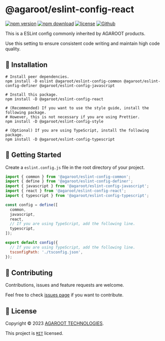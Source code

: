 # @agaroot/eslint-config-react

[![npm version](https://badge.fury.io/js/@agaroot%2Feslint-config-react.svg)](https://www.npmjs.com/package/@agaroot/eslint-config-react)
[![npm download](https://img.shields.io/npm/dm/@agaroot/eslint-config-react.svg)](https://www.npmjs.com/package/@agaroot/eslint-config-react)
[![license](https://img.shields.io/badge/License-MIT-green.svg)](https://github.com/agaroot-technologies/eslint-config/blob/main/packages/react/LICENSE)
[![Github](https://img.shields.io/github/followers/agaroot-technologies?label=Follow&logo=github&style=social)](https://github.com/orgs/agaroot-technologies/followers)

This is a ESLint config commonly inherited by AGAROOT products.

Use this setting to ensure consistent code writing and maintain high code quality.

## 🚀 Installation

```shell
# Install peer dependencies.
npm install -D eslint @agaroot/eslint-config-common @agaroot/eslint-config-definer @agaroot/eslint-config-javascript

# Install this package.
npm install -D @agaroot/eslint-config-react

# (Recommended) If you want to use the style guide, install the following package.
# However, this is not necessary if you are using Prettier.
npm install -D @agaroot/eslint-config-style

# (Optional) If you are using TypeScript, install the following package.
npm install -D @agaroot/eslint-config-typescript
```

## 👏 Getting Started

Create a `eslint.config.js` file in the root directory of your project.

```js
import { common } from '@agaroot/eslint-config-common';
import { define } from '@agaroot/eslint-config-definer';
import { javascript } from '@agaroot/eslint-config-javascript';
import { react } from '@agaroot/eslint-config-react';
import { typescript } from '@agaroot/eslint-config-typescript';

const config = define([
  common,
  javascript,
  react,
  // If you are using TypeScript, add the following line.
  typescript,
]);

export default config({
  // If you are using TypeScript, add the following line.
  tsconfigPath: './tsconfig.json',
});
```

## 🤝 Contributing

Contributions, issues and feature requests are welcome.

Feel free to check [issues page](https://github.com/agaroot-technologies/eslint-config/issues) if you want to contribute.

## 📝 License

Copyright © 2023 [AGAROOT TECHNOLOGIES](https://tech.agaroot.co.jp/).

This project is [```MIT```](https://github.com/agaroot-technologies/eslint-config/blob/main/packages/react/LICENSE) licensed.
